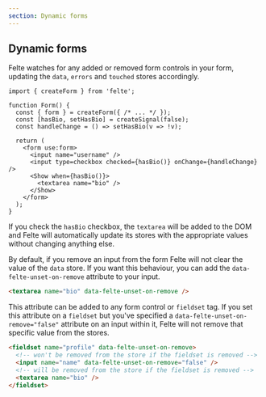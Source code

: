 ```yaml
---
section: Dynamic forms
---
```


## Dynamic forms

Felte watches for any added or removed form controls in your form, updating the `data`, `errors` and `touched` stores accordingly.

```tsx
import { createForm } from 'felte';

function Form() {
  const { form } = createForm({ /* ... */ });
  const [hasBio, setHasBio] = createSignal(false);
  const handleChange = () => setHasBio(v => !v);

  return (
    <form use:form>
      <input name="username" />
      <input type=checkbox checked={hasBio()} onChange={handleChange} />
      <Show when={hasBio()}>
        <textarea name="bio" />
      </Show>
    </form>
  );
}
```

If you check the `hasBio` checkbox, the `textarea` will be added to the DOM and Felte will automatically update its stores with the appropriate values without changing anything else.

By default, if you remove an input from the form Felte will not clear the value of the `data` store. If you want this behaviour, you can add the `data-felte-unset-on-remove` attribute to your input.

```html
<textarea name="bio" data-felte-unset-on-remove />
```

This attribute can be added to any form control or `fieldset` tag. If you set this attribute on a `fieldset` but you've specified a `data-felte-unset-on-remove="false"` attribute on an input within it, Felte will not remove that specific value from the stores.

```html
<fieldset name="profile" data-felte-unset-on-remove>
  <!-- won't be removed from the store if the fieldset is removed -->
  <input name="name" data-felte-unset-on-remove="false" />
  <!-- will be removed from the store if the fieldset is removed -->
  <textarea name="bio" />
</fieldset>
```
